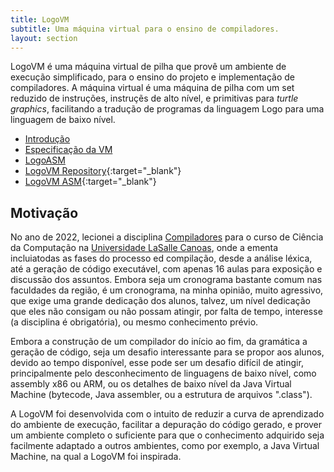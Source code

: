 ```yaml
---
title: LogoVM
subtitle: Uma máquina virtual para o ensino de compiladores.
layout: section
---
```


LogoVM é uma máquina virtual de pilha que provê um ambiente de execução simplificado, para o ensino do projeto e implementação de compiladores.  A máquina virtual é uma máquina de pilha com um set reduzido de instruções, instruçẽs de alto nível, e primitivas para _turtle graphics_, facilitando a tradução de programas da linguagem Logo para uma linguagem de baixo nível.

* [Introdução](#motivação)
* [Especificação da VM](logovm_specs)
* [LogoASM](logovm_asm)
* [LogoVM 
Repository](https://github.com/rafasgj/logovm){:target="\_blank"}
* [LogoVM ASM](https://github.com/rafasgj/logoasm){:target="\_blank"}

## Motivação

No ano de 2022, lecionei a disciplina [Compiladores] para o curso de Ciência da Computação na [Universidade LaSalle Canoas], onde a ementa incluiatodas as fases do processo ed compilação, desde a análise léxica, até a geração de código executável, com apenas 16 aulas para exposição e discussão dos assuntos. Embora seja um cronograma bastante comum nas faculdades da região, é um cronograma, na minha opinião, muito agressivo, que exige uma grande dedicação dos alunos, talvez, um nível dedicação que eles não consigam ou não possam atingir, por falta de tempo, interesse (a disciplina é obrigatória), ou mesmo conhecimento prévio.

Embora a construção de um compilador do início ao fim, da gramática a geração de código, seja um desafio interessante para se propor aos alunos, devido ao tempo disponível, esse pode ser um desafio difícil de atingir, principalmente pelo desconhecimento de linguagens de baixo nível, como assembly x86 ou ARM, ou os detalhes de baixo nível da Java Virtual Machine (bytecode, Java assembler, ou a estrutura de arquivos ".class").

A LogoVM foi desenvolvida com o intuito de reduzir a curva de aprendizado do ambiente de execução, facilitar a depuração do código gerado, e prover um ambiente completo o suficiente para que o conhecimento adquirido seja facilmente adaptado a outros ambientes, como por exemplo, a Java Virtual Machine, na qual a LogoVM foi inspirada.


[compiladores]: /teaching/lasalle
[github repository]: https://github.com/rafasgj/logovm
[universidade lasalle canoas]: https://unilasalle.edu.br/canoas
